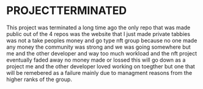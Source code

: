 # PROJECTTERMINATED

This project was terminated a long time ago the only repo that was made public out of the 4 repos was the website that I just made private tabbies was not a take peoples money and go type nft group because no one made any money the community was strong and we was going somewhere but me and the other developer and way too much workload and the nft project eventually faded away no money made or lossed this will go down as a project me and the other developer loved working on toegther but one that will be remebered as a failure mainly due to managment reasons from the higher ranks of the group.
